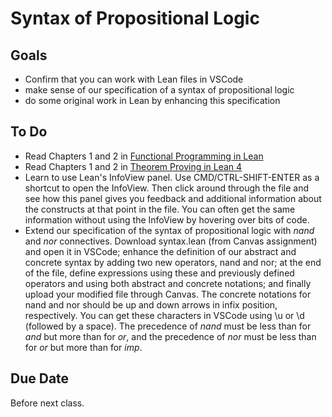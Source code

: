 # Syntax of Propositional Logic

## Goals
 
- Confirm that you can work with Lean files in VSCode
- make sense of our specification of a syntax of propositional logic
- do some original work in Lean by enhancing this specification

## To Do

- Read Chapters 1 and 2 in [Functional Programming in Lean](https://lean-lang.org/functional_programming_in_lean/)
- Read Chapters 1 and 2 in [Theorem Proving in Lean 4](https://leanprover.github.io/theorem_proving_in_lean4/)
- Learn to use Lean's InfoView panel. Use CMD/CTRL-SHIFT-ENTER as a shortcut to open the InfoView. Then click around through the file and see how this panel gives you feedback and additional information about the constructs at that point in the file. You can often get the same information without using the InfoView by hovering over bits of code.
- Extend our specification of the syntax of propositional logic with *nand* and *nor* connectives. Download syntax.lean (from Canvas assignment) and open it in VSCode; enhance the definition of our abstract and concrete syntax by adding two new operators, nand and nor; at the end of the file, define expressions using these and previously defined operators and using both abstract and concrete notations; and finally upload your modified file through Canvas. The concrete notations for nand and nor should be up and down arrows in infix position, respectively. You can get these characters in VSCode using \u or \d (followed by a space). The precedence of *nand* must be less than for *and* but more than for *or*, and the precedence of *nor* must be less than for *or* but more than for *imp*.

## Due Date

Before next class.
